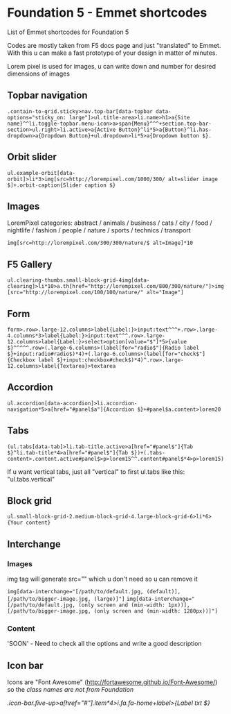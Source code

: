 # Foundation 5 - Emmet shortcodes
List of Emmet shortcodes for Foundation 5

Codes are mostly taken from F5 docs page and just "translated" to Emmet. With this u can make a fast prototype of your design in matter of minutes.

Lorem pixel is used for images, u can write down and number for desired dimensions of images


## Topbar navigation

`.contain-to-grid.sticky>nav.top-bar[data-topbar data-options="sticky_on: large"]>ul.title-area>li.name>h1>a{Site name}^^li.toggle-topbar.menu-icon>a>span{Menu}^^^+section.top-bar-section>ul.right>li.active>a{Active Button}^li*5>a{Button}^li.has-dropdown>a{Dropdown Button}+ul.dropdown>li*5>a{Dropdown button $}.`

## Orbit slider

`ul.example-orbit[data-orbit]>li*3>img[src=http://lorempixel.com/1000/300/ alt=slider image $]+.orbit-caption{Slider caption $}`

## Images

LoremPixel categories: abstract / animals / business / cats / city / food / nightlife / fashion / people / nature / sports / technics / transport

`img[src=http://lorempixel.com/300/300/nature/$ alt=Image]*10`

## F5 Gallery

`ul.clearing-thumbs.small-block-grid-4img[data-clearing]>li*10>a.th[href="http://lorempixel.com/800/300/nature/"]>img[src="http://lorempixel.com/100/100/nature/" alt="Image"]`

## Form

`form>.row>.large-12.columns>label{Label:}>input:text^^^+.row>.large-4.columns*3>label{Label:}>input:text^^^.row>.large-12.columns>label{Label:}>select>option[value="$"]*5>{value $}^^^^^.row>(.large-6.columns>(label[for="radio$"]{Radio label $}+input:radio#radio$)*4)+(.large-6.columns>(label[for="check$"]{Checkbox label $}+input:checkbox#check$)*4)^.row>.large-12.columns>label{Textarea}>textarea`

## Accordion

`ul.accordion[data-accordion]>li.accordion-navigation*5>a[href="#panel$a"]{Accordion $}+#panel$a.content>lorem20`

## Tabs

`(ul.tabs[data-tab]>li.tab-title.active>a[href="#panel$"]{Tab $}^li.tab-title*4>a[href="#panel$"]{Tab $})+(.tabs-content>.content.active#panel$>p>lorem15^^.content#panel$*4>p>lorem15)`

If u want vertical tabs, just all "vertical" to first ul.tabs like this:  "ul.tabs.vertical"

## Block grid

`ul.small-block-grid-2.medium-block-grid-4.large-block-grid-6>li*6>{Your content}`

## Interchange

### Images

img tag will generate src="" which u don't need so u can remove it

`img[data-interchange="[/path/to/default.jpg, (default)], [/path/to/bigger-image.jpg, (large)]"]`
`img[data-interchange="[/path/to/default.jpg, (only screen and (min-width: 1px))], [/path/to/bigger-image.jpg, (only screen and (min-width: 1280px))]"]`

### Content

'SOON' - Need to check all the options and write a good description


## Icon bar

Icons are "Font Awesome" (http://fortawesome.github.io/Font-Awesome/) so the <i> class names are not from Foundation

.icon-bar.five-up>a[href="#"].item*4>i.fa.fa-home+label>{Label txt $}

